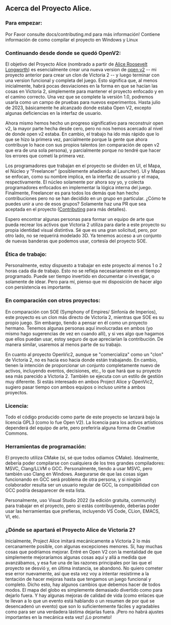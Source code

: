 ## Acerca del Proyecto Alice.

### Para empezar:
Por Favor consulte docs/contributing.md para más información! Contiene información de como compilar el proyecto en Windows y Linux

### Continuando desde donde se quedó OpenV2:

El objetivo del Proyecto Alice (nombrado a partir de [Alice Roosevelt Longworth](https://en.wikipedia.org/wiki/Alice_Roosevelt_Longworth)) es esencialmente crear una nueva version de [open v2](https://github.com/schombert/Open-V2) -- mi proyecto anterior para crear un clon de Victoria 2 -- y luego terminar con una version funcional y completa del juego. Esto significa que, al menos inicialmente, habrá pocas desviaciones en la forma en que se hacían las cosas en Victoria 2, simplemente para mantener el proyecto enfocado y en el camino correcto. Una vez que se complete la versión 1.0, podremos usarla como un campo de pruebas para nuevos experimentos. Hasta julio de 2023, básicamente he alcanzado donde estaba Open V2, excepto algunas deficiencias en la interfaz de usuario.

Ahora mismo hemos hecho un progreso significativo para reconstruir open v2, la mayor parte hecha desde cero, pero no nos hemos acercado al nivel de donde open v2 estaba. En cambio, el trabajo ha ido más rápido que lo que se hizo la primera vez, parcialmente porque la gente que ahora contribuye lo hace con sus propios talentos (en comparación de open v2 que era de una sola persona), y parcialmente porque no tendré que hacer los errores que cometí la primera vez.

Los programadores que trabajan en el proyecto se dividen en UI, el Mapa, el Núcleo y "Freelancer" (posiblemente añadiendo al Launcher). UI y Mapas se enfocan, como su nombre implica, en la interfaz de usuario y el mapa, respectivamente. El núcleo solamente por ahora soy yo, y colecta programadores enfocados en implementar la lógica interna del juego. Finalmente, Freelancer es para todos los demás que han hecho contribuciones pero no se han decidido en un grupo en particular. ¿Cómo te puedes unir a uno de esos grupos? Solamente haz una PR que sea aceptada en el proyecto ([Contributing](contributing.md) para más detalles).

Espero encontrar algunas personas para formar un equipo de arte que pueda recrear los activos que Victoria 2 utiliza para darle a este proyecto su propia identidad visual distintiva. Sé que es una gran solicitud, pero, por otro lado, no se requerirá modelado 3D. Ya tenemos acceso a un conjunto de nuevas banderas que podemos usar, cortesía del proyecto SOE.

### Ética de trabajo:

Personalmente, estoy dispuesto a trabajar en este proyecto al menos 1 o 2 horas cada día de trabajo. Esto no se refleja necesariamente en el tiempo programado. Puede ser tiempo invertido en documentar o investigar, o solamente de idear. Pero para mí, pienso que mi disposición de hacer algo con persistencia es importante.

### En comparación con otros proyectos:

En comparación con SOE (Symphony of Empires/ Sinfonía de Imperios), este proyecto es un clon más directo de Victoria 2, mientras que SOE es su propio juego. Sin embargo, tiendo a pensar en él como un proyecto hermano. Tenemos algunas personas aquí involucradas en ambos (yo mismo hago sugerencias de vez en cuando allí), y si ves algo que hagamos que ellos puedan usar, estoy seguro de que apreciarían la contribución. De manera similar, usaremos al menos parte de su trabajo.

En cuanto al proyecto OpenVic2, aunque se "comercializa" como un "clon" de Victoria 2, no es hacia eso hacia donde están trabajando. En cambio, tienen la intención de proporcionar un conjunto completamente nuevo de activos, incluyendo eventos, decisiones, etc., lo que hará que su proyecto sea más parecido a Victoria 2. También se ejecuta con un estilo de gestión muy diferente. Si estás interesado en ambos Project Alice y OpenVic2, sugiero pasar tiempo con ambos equipos o incluso unirte a ambos proyectos.

### Licencia:

Todo el código producido como parte de este proyecto se lanzará bajo la licencia GPL3 (como lo fue Open V2). La licencia para los activos artísticos dependerá del equipo de arte, pero preferiría alguna forma de Creative Commons.

### Herramientas de programación:

El proyecto utiliza CMake (sí, sé que todos odiamos CMake). Idealmente, debería poder compilarse con cualquiera de los tres grandes compiladores: MSVC, Clang/LLVM o GCC. Personalmente, tiendo a usar MSVC, pero también uso Clang en Windows. Asegurarse de que las cosas sigan funcionando en GCC será problema de otra persona, y si ningún colaborador resulta ser un usuario regular de GCC, la compatibilidad con GCC podría desaparecer de esta lista.

Personalmente, uso Visual Studio 2022 (la edición gratuita, community) para trabajar en el proyecto, pero si estás contribuyendo, deberías poder usar las herramientas que prefieras, incluyendo VS Code, CLion, EMACS, VI, etc.

### ¿Dónde se apartará el Proyecto Alice de Victoria 2?

Inicialmente, Project Alice imitará mecánicamente a Victoria 2 lo más cercanamente posible, con algunas excepciones menores. Sí, hay muchas cosas que podríamos mejorar. Entré en Open V2 con la mentalidad de que simplemente mejoraríamos algunas cosas aquí y allá a medida que avanzábamos, y esa fue una de las razones principales por las que el proyecto se desvió y, en última instancia, se abandonó. No quiero cometer ese error nuevamente, así que esta vez voy a intentar resistirme a la tentación de hacer mejoras hasta que tengamos un juego funcional y completo. Dicho esto, hay algunos cambios que debemos hacer de todos modos. El mapa del globo es simplemente demasiado divertido como para dejarlo fuera. Y hay algunas mejoras de calidad de vida (como enlaces que te llevan a lo que un evento está hablando o un resumen de por qué se desencadenó un evento) que son lo suficientemente fáciles y agradables como para ser una verdadera lástima dejarlas fuera. ¡Pero no habrá ajustes importantes en la mecánica esta vez! ¡Lo prometo!
